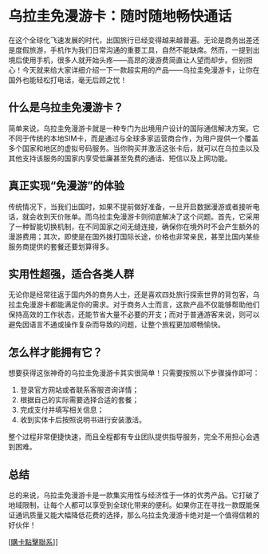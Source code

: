 # 乌拉圭免漫游卡：随时随地畅快通话

在这个全球化飞速发展的时代，出国旅行已经变得越来越普遍。无论是商务出差还是度假旅游，手机作为我们日常沟通的重要工具，自然不能缺席。然而，一提到出境后使用手机，很多人就开始头疼——高昂的漫游费简直让人望而却步。但别担心！今天就来给大家详细介绍一下一款超实用的产品——乌拉圭免漫游卡，让你在国外也能轻松打电话，毫无后顾之忧！

## 什么是乌拉圭免漫游卡？

简单来说，乌拉圭免漫游卡就是一种专门为出境用户设计的国际通信解决方案。它不同于传统的本地SIM卡，而是通过与全球多家运营商合作，为用户提供一个覆盖多个国家和地区的虚拟号码服务。当你购买并激活这张卡后，就可以在乌拉圭以及其他支持该服务的国家内享受低廉甚至免费的通话、短信以及上网功能。

## 真正实现“免漫游”的体验

传统情况下，当我们出国时，如果不提前做好准备，一旦开启数据漫游或者接听电话，就会收到天价账单。而乌拉圭免漫游卡则彻底解决了这个问题。首先，它采用了一种智能切换机制，在不同国家之间无缝连接，确保你在境外时不会产生额外的漫游费用；其次，即使是在国外拨打国际长途，价格也非常亲民，甚至比国内某些服务商提供的套餐还要划算得多。

## 实用性超强，适合各类人群

无论你是经常往返于国内外的商务人士，还是喜欢四处旅行探索世界的背包客，乌拉圭免漫游卡都能满足你的需求。对于商务人士而言，这款产品不仅能够帮助他们保持高效的工作状态，还能节省大量不必要的开支；而对于普通游客来说，则可以避免因语言不通或操作复杂而导致的问题，让整个旅程更加顺畅愉快。

## 怎么样才能拥有它？

想要获得这张神奇的乌拉圭免漫游卡其实很简单！只需要按照以下步骤操作即可：

1. 登录官方网站或者联系客服咨询详情；
2. 根据自己的实际需要选择合适的套餐；
3. 完成支付并填写相关信息；
4. 收到实体卡后按照说明书进行安装激活。

整个过程非常便捷快速，而且全程都有专业团队提供指导服务，完全不用担心会遇到困难。

## 总结

总的来说，乌拉圭免漫游卡是一款集实用性与经济性于一体的优秀产品。它打破了地域限制，让每个人都可以享受到全球化带来的便利。如果你正在寻找一款既能保证通讯质量又能大幅降低花费的选择，那么乌拉圭免漫游卡绝对是一个值得信赖的好伙伴！

[[購卡點擊聯系](https://t.me/s/SXDXQF)]]